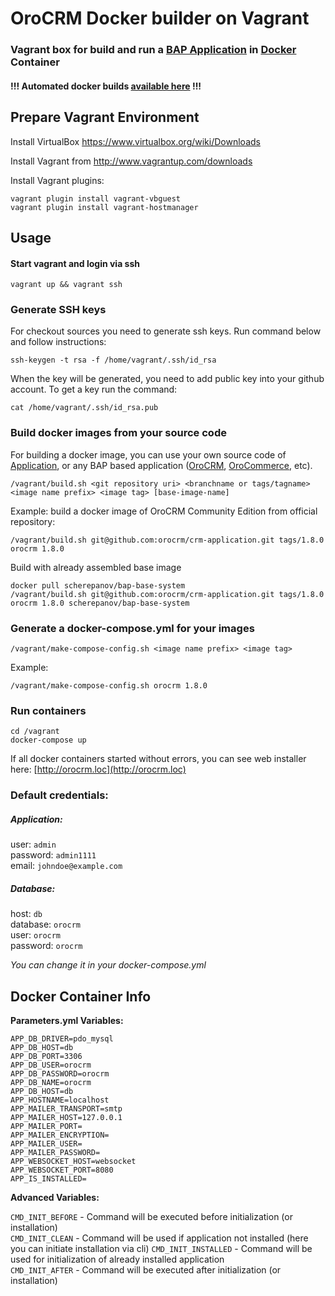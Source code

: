 # OroCRM Docker builder on Vagrant 

### Vagrant box for build and run a [BAP Application](http://www.orocrm.com/oro-platform) in [Docker](https://www.docker.com/) Container

#### !!! Automated docker builds [available here](https://github.com/djocker) !!!

## Prepare Vagrant Environment

Install VirtualBox https://www.virtualbox.org/wiki/Downloads

Install Vagrant from http://www.vagrantup.com/downloads

Install Vagrant plugins:

    vagrant plugin install vagrant-vbguest
    vagrant plugin install vagrant-hostmanager

## Usage

#### Start vagrant and login via ssh

    vagrant up && vagrant ssh
    
### Generate SSH keys

For checkout sources you need to generate ssh keys. Run command below and follow instructions:

    ssh-keygen -t rsa -f /home/vagrant/.ssh/id_rsa
    
When the key will be generated, you need to add public key into your github account. To get a key run the command:

    cat /home/vagrant/.ssh/id_rsa.pub

### Build docker images from your source code
    
For building a docker image, you can use your own source code of [Application](https://github.com/orocrm/platform-application), or any BAP based application ([OroCRM](https://github.com/orocrm/crm-application), [OroCommerce](https://github.com/orocommerce/orocommerce-application), etc).

    /vagrant/build.sh <git repository uri> <branchname or tags/tagname> <image name prefix> <image tag> [base-image-name]

Example: build a docker image of OroCRM Community Edition from official repository:

    /vagrant/build.sh git@github.com:orocrm/crm-application.git tags/1.8.0 orocrm 1.8.0
    
Build with already assembled base image
    
    docker pull scherepanov/bap-base-system
    /vagrant/build.sh git@github.com:orocrm/crm-application.git tags/1.8.0 orocrm 1.8.0 scherepanov/bap-base-system

### Generate a docker-compose.yml for your images

    /vagrant/make-compose-config.sh <image name prefix> <image tag>

Example:

    /vagrant/make-compose-config.sh orocrm 1.8.0

### Run containers

    cd /vagrant
    docker-compose up

If all docker containers started without errors, you can see web installer here: [http://orocrm.loc](http://orocrm.loc)

### Default credentials:

##### Application:

user: `admin`  
password: `admin1111`  
email: `johndoe@example.com`  

##### Database:

host: `db`  
database: `orocrm`  
user: `orocrm`  
password: `orocrm`  

*You can change it in your docker-compose.yml*

## Docker Container Info

**Parameters.yml Variables:**

`APP_DB_DRIVER=pdo_mysql`  
`APP_DB_HOST=db`  
`APP_DB_PORT=3306`  
`APP_DB_USER=orocrm`  
`APP_DB_PASSWORD=orocrm`  
`APP_DB_NAME=orocrm`  
`APP_DB_HOST=db`  
`APP_HOSTNAME=localhost`  
`APP_MAILER_TRANSPORT=smtp`  
`APP_MAILER_HOST=127.0.0.1`  
`APP_MAILER_PORT=`  
`APP_MAILER_ENCRYPTION=`  
`APP_MAILER_USER=`  
`APP_MAILER_PASSWORD=`  
`APP_WEBSOCKET_HOST=websocket`  
`APP_WEBSOCKET_PORT=8080`  
`APP_IS_INSTALLED=`  

**Advanced Variables:**

`CMD_INIT_BEFORE` - Command will be executed before initialization (or installation)  
`CMD_INIT_CLEAN` - Command will be used if application not installed (here you can initiate installation via cli)
`CMD_INIT_INSTALLED` - Command will be used for initialization of already installed application  
`CMD_INIT_AFTER` - Command will be executed after initialization (or installation)  
